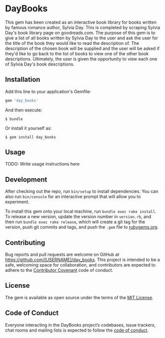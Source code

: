 # DayBooks

This gem has been created as an interactive book library for books written by famous romance author, Sylvia Day. This is completed by scraping Sylvia Day's book library page on goodreads.com. The purpose of this gem is to give a list of all books written by Sylvia Day to the user and ask the user for the title of the book they would like to read the description of. The description of the chosen book will be supplied and the user will be asked if they'd like to go back to the list of books to view one of the other book descriptions. Ultimately, the user is given the opportunity to view each one of Sylvia Day's book descriptions. 


## Installation

Add this line to your application's Gemfile:

```ruby
gem 'day_books'
```

And then execute:

    $ bundle

Or install it yourself as:

    $ gem install day_books

## Usage

TODO: Write usage instructions here

## Development

After checking out the repo, run `bin/setup` to install dependencies. You can also run `bin/console` for an interactive prompt that will allow you to experiment.

To install this gem onto your local machine, run `bundle exec rake install`. To release a new version, update the version number in `version.rb`, and then run `bundle exec rake release`, which will create a git tag for the version, push git commits and tags, and push the `.gem` file to [rubygems.org](https://rubygems.org).

## Contributing

Bug reports and pull requests are welcome on GitHub at https://github.com/[USERNAME]/day_books. This project is intended to be a safe, welcoming space for collaboration, and contributors are expected to adhere to the [Contributor Covenant](http://contributor-covenant.org) code of conduct.

## License

The gem is available as open source under the terms of the [MIT License](https://opensource.org/licenses/MIT).

## Code of Conduct

Everyone interacting in the DayBooks project’s codebases, issue trackers, chat rooms and mailing lists is expected to follow the [code of conduct](https://github.com/[USERNAME]/day_books/blob/master/CODE_OF_CONDUCT.md).
